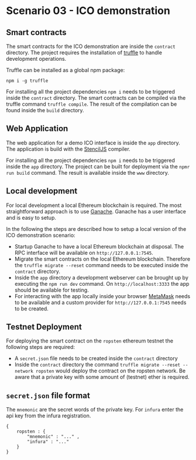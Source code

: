 # Scenario 03 - ICO demonstration

## Smart contracts

The smart contracts for the ICO demonstration are inside the `contract` directory. The project requires the installation of [truffle](http://truffleframework.com/) to handle development operations.

Truffle can be installed as a global npm package:
```
npm i -g truffle
```

For installing all the project dependencies `npm i` needs to be triggered inside the `contract` directory. The smart contracts can be compiled via the truffle command `truffle compile`. The result of the compilation can be found inside the `build` directory.

## Web Application

The web application for a demo ICO interface is inside the `app` directory. The application is build with the [StencilJS](https://stenciljs.com/) compiler.

For installing all the project dependencies `npm i` needs to be triggered inside the `app` directory. The project can be built for deployment via the `npmr run build` command. The result is available inside the `www` directory.

## Local development

For local development a local Ethereum blockchain is required. The most straightforward approach is to use [Ganache](http://truffleframework.com/ganache/). Ganache has a user interface and is easy to setup.

In the following the steps are described how to setup a local version of the ICO demonstration scenario:

 - Startup Ganache to have a local Ethereum blockchain at disposal. The RPC interface will be available on `http://127.0.0.1:7545`.
 - Migrate the smart contracts on the local Ethereum blockchain. Therefore the `truffle migrate --reset` command needs to be executed inside the `contract` directory.
 - Inside the `app` directory a development webserver can be brought up by executing the `npm run dev` command. On `http://localhost:3333` the app should be available for testing.
 - For interacting with the app locally inside your browser [MetaMask](https://metamask.io/) needs to be available and a custom provider for `http://127.0.0.1:7545` needs to be created. 

## Testnet Deployment

For deploying the smart contract on the `ropsten` ethereum testnet the following steps are required:

 - A `secret.json` file needs to be created inside the `contract` directory
 - Inside the `contract` directory the command `truffle migrate --reset --network ropsten` would deploy the contract on the ropsten network. Be aware that a private key with some amount of (testnet) ether is required.

## `secret.json` file format

The `mnemonic` are the secret words of the private key. For `infura` enter the api key from the infura registration.

```
{
    ropsten : {
        "mnemonic" : "..." ,
        "infura" : "..."
    }
}
```